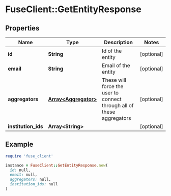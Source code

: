 # FuseClient::GetEntityResponse

## Properties

| Name | Type | Description | Notes |
| ---- | ---- | ----------- | ----- |
| **id** | **String** | Id of the entity | [optional] |
| **email** | **String** | Email of the entity | [optional] |
| **aggregators** | [**Array&lt;Aggregator&gt;**](Aggregator.md) | These will force the user to connect through all of these aggregators | [optional] |
| **institution_ids** | **Array&lt;String&gt;** |  | [optional] |

## Example

```ruby
require 'fuse_client'

instance = FuseClient::GetEntityResponse.new(
  id: null,
  email: null,
  aggregators: null,
  institution_ids: null
)
```

